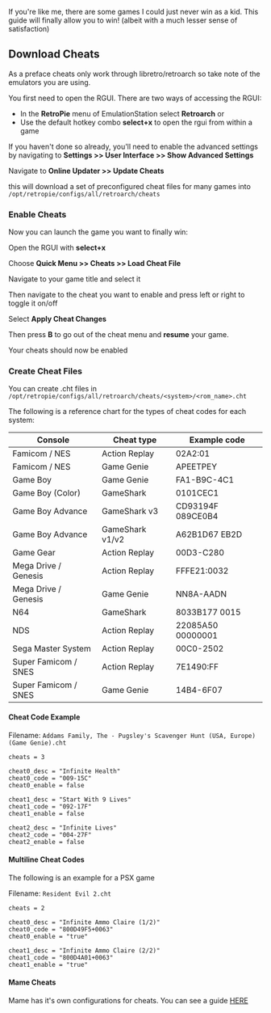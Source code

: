 If you're like me, there are some games I could just never win as a kid. This guide will finally allow you to win! (albeit with a much lesser sense of satisfaction)

## Download Cheats

As a preface cheats only work through libretro/retroarch so take note of the emulators you are using.

You first need to open the RGUI. There are two ways of accessing the RGUI:

- In the **RetroPie** menu of EmulationStation select **Retroarch**
or
- Use the default hotkey combo **select+x** to open the rgui from within a game

If you haven't done so already, you'll need to enable the advanced settings by navigating to **Settings >> User Interface >> Show Advanced Settings**

Navigate to **Online Updater >> Update Cheats**

this will download a set of preconfigured cheat files for many games into `/opt/retropie/configs/all/retroarch/cheats`

### Enable Cheats

Now you can launch the game you want to finally win:

Open the RGUI with **select+x**

Choose **Quick Menu >> Cheats >> Load Cheat File**

Navigate to your game title and select it

Then navigate to the cheat you want to enable and press left or right to toggle it on/off

Select **Apply Cheat Changes**

Then press **B** to go out of the cheat menu and **resume** your game.

Your cheats should now be enabled

### Create Cheat Files

You can create .cht files in `/opt/retropie/configs/all/retroarch/cheats/<system>/<rom_name>.cht`

The following is a reference chart for the types of cheat codes for each system:

| Console | Cheat type | Example code |
|---|---|---|
| Famicom / NES | Action Replay | 02A2:01 |
| Famicom / NES | Game Genie | APEETPEY |
| Game Boy | Game Genie | FA1-B9C-4C1 |
| Game Boy (Color) | GameShark | 0101CEC1 |
| Game Boy Advance | GameShark v3 | CD93194F 089CE0B4 |
| Game Boy Advance | GameShark v1/v2 | A62B1D67 EB2D |
| Game Gear | Action Replay | 00D3-C280 |
| Mega Drive / Genesis | Action Replay | FFFE21:0032 |
| Mega Drive / Genesis | Game Genie | NN8A-AADN |
| N64 | GameShark | 8033B177 0015 |
| NDS | Action Replay | 22085A50 00000001 |
| Sega Master System | Action Replay | 00C0-2502 |
| Super Famicom / SNES | Action Replay | 7E1490:FF |
| Super Famicom / SNES | Game Genie | 14B4-6F07 |


#### Cheat Code Example

Filename: `Addams Family, The - Pugsley's Scavenger Hunt (USA, Europe) (Game Genie).cht`

```
cheats = 3 

cheat0_desc = "Infinite Health"
cheat0_code = "009-15C"
cheat0_enable = false 

cheat1_desc = "Start With 9 Lives"
cheat1_code = "092-17F"
cheat1_enable = false 

cheat2_desc = "Infinite Lives"
cheat2_code = "004-27F"
cheat2_enable = false 
```

#### Multiline Cheat Codes

The following is an example for a PSX game

Filename: `Resident Evil 2.cht`

```
cheats = 2

cheat0_desc = "Infinite Ammo Claire (1/2)"
cheat0_code = "800D49F5+0063"
cheat0_enable = "true"

cheat1_desc = "Infinite Ammo Claire (2/2)"
cheat1_code = "800D4A01+0063"
cheat1_enable = "true"
```

#### Mame Cheats

Mame has it's own configurations for cheats. You can see a guide [HERE](lr-mame2003#cheats)